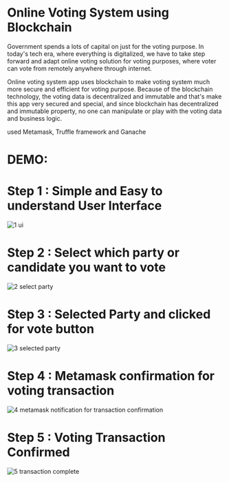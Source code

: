 # Online Voting System using Blockchain 

Government spends a lots of capital on just for the voting purpose. In today's tech era, where everything is digitalized, we have to take step forward and adapt online voting solution for voting purposes, where voter can vote from remotely anywhere through internet.

Online voting system app uses blockchain to make voting system much more secure and efficient for voting purpose. Because of the blockchain technology, the voting data is decentralized and immutable and that's make this app very secured and special, and since blockchain has decentralized and immutable property, no one can manipulate or play with the voting data and business logic. 

used Metamask, Truffle framework and Ganache


# DEMO: 

# Step 1 : Simple and Easy to understand User Interface

![1  ui](https://user-images.githubusercontent.com/71513291/181823995-dd445afe-8d4b-4837-9038-6ce25d5c053d.png)

# Step 2 : Select which party or candidate you want to vote

![2  select party](https://user-images.githubusercontent.com/71513291/181823998-a51b6923-5961-4199-b36f-ab4461e2d8c3.png)

# Step 3 : Selected Party and clicked for vote button

![3  selected party](https://user-images.githubusercontent.com/71513291/181824002-53ca0058-1081-4142-b253-b41b5a793522.png)

# Step 4 : Metamask confirmation for voting transaction

![4  metamask notification for transaction confirmation](https://user-images.githubusercontent.com/71513291/181824004-e473f44f-7565-4699-a538-c169b0c6e565.png)

# Step 5 : Voting Transaction Confirmed

![5  transaction complete](https://user-images.githubusercontent.com/71513291/181823988-d50aa06c-69f6-4758-9965-42c9b9ebd195.png)


